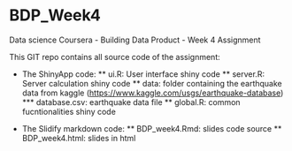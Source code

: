 # BDP_Week4
Data science Coursera - Building Data Product - Week 4 Assignment 

This GIT repo contains all source code of the assignment:

* The ShinyApp code:
** ui.R: User interface shiny code
** server.R: Server calculation shiny code
** data: folder containing the earthquake data from kaggle (https://www.kaggle.com/usgs/earthquake-database)
*** database.csv: earthquake data file
** global.R: common fucntionalities shiny code

* The Slidify markdown code:
** BDP_week4.Rmd: slides code source
** BDP_week4.html: slides in html
